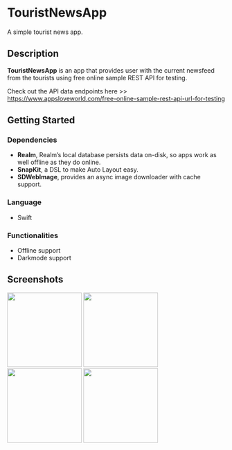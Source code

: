 # TouristNewsApp

A simple tourist news app. 

## Description

**TouristNewsApp** is an app that provides user with the current newsfeed from the tourists using free online sample REST API for testing. 

Check out the API data endpoints here >> https://www.appsloveworld.com/free-online-sample-rest-api-url-for-testing

## Getting Started

### Dependencies

* **Realm**, Realm’s local database persists data on-disk, so apps work as well offline as they do online.
* **SnapKit**, a DSL to make Auto Layout easy.
* **SDWebImage**,  provides an async image downloader with cache support.

### Language

* Swift

### Functionalities

* Offline support
* Darkmode support


## Screenshots

<img src='https://i.imgur.com/lwB73rq.png' title='Screenshot1' width='172' alt='' /> <img src='https://i.imgur.com/usF9D2i.png' title='Screenshot2' width='172' alt='' /> <img src='https://i.imgur.com/BuJ9Ixd.png' title='Screenshot3' width='172' alt='' /> <img src='https://i.imgur.com/Dik3HDW.png' title='Screenshot4' width='172' alt='' />
